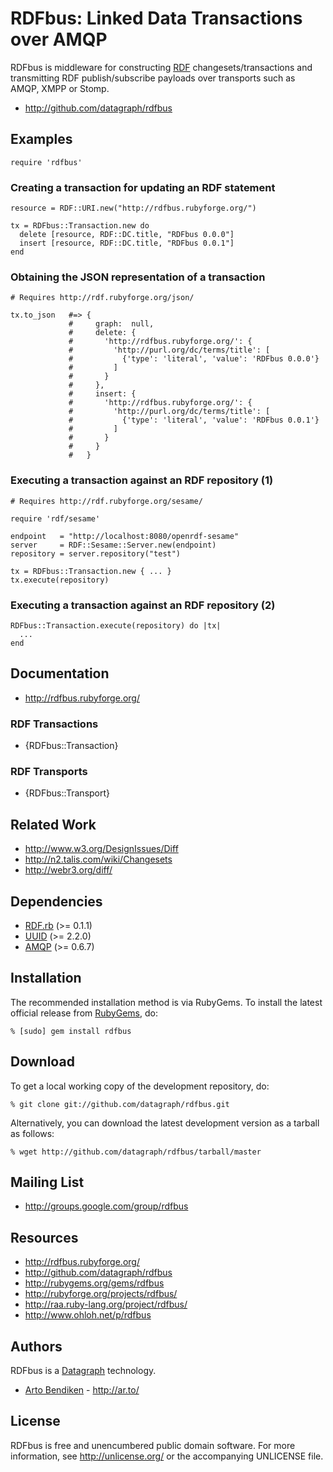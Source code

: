 RDFbus: Linked Data Transactions over AMQP
==========================================

RDFbus is middleware for constructing [RDF][] changesets/transactions and
transmitting RDF publish/subscribe payloads over transports such as AMQP,
XMPP or Stomp.

* <http://github.com/datagraph/rdfbus>

Examples
--------

    require 'rdfbus'

### Creating a transaction for updating an RDF statement

    resource = RDF::URI.new("http://rdfbus.rubyforge.org/")

    tx = RDFbus::Transaction.new do
      delete [resource, RDF::DC.title, "RDFbus 0.0.0"]
      insert [resource, RDF::DC.title, "RDFbus 0.0.1"]
    end

### Obtaining the JSON representation of a transaction

    # Requires http://rdf.rubyforge.org/json/

    tx.to_json   #=> {
                 #     graph:  null,
                 #     delete: {
                 #       'http://rdfbus.rubyforge.org/': {
                 #         'http://purl.org/dc/terms/title': [
                 #           {'type': 'literal', 'value': 'RDFbus 0.0.0'}
                 #         ]
                 #       }
                 #     },
                 #     insert: {
                 #       'http://rdfbus.rubyforge.org/': {
                 #         'http://purl.org/dc/terms/title': [
                 #           {'type': 'literal', 'value': 'RDFbus 0.0.1'}
                 #         ]
                 #       }
                 #     }
                 #   }

### Executing a transaction against an RDF repository (1)

    # Requires http://rdf.rubyforge.org/sesame/

    require 'rdf/sesame'

    endpoint   = "http://localhost:8080/openrdf-sesame"
    server     = RDF::Sesame::Server.new(endpoint)
    repository = server.repository("test")

    tx = RDFbus::Transaction.new { ... }
    tx.execute(repository)

### Executing a transaction against an RDF repository (2)

    RDFbus::Transaction.execute(repository) do |tx|
      ...
    end

Documentation
-------------

* <http://rdfbus.rubyforge.org/>

### RDF Transactions

* {RDFbus::Transaction}

### RDF Transports

* {RDFbus::Transport}

Related Work
------------

* <http://www.w3.org/DesignIssues/Diff>
* <http://n2.talis.com/wiki/Changesets>
* <http://webr3.org/diff/>

Dependencies
------------

* [RDF.rb](http://gemcutter.org/gems/rdf) (>= 0.1.1)
* [UUID](http://gemcutter.org/gems/uuid) (>= 2.2.0)
* [AMQP](http://gemcutter.org/gems/amqp) (>= 0.6.7)

Installation
------------

The recommended installation method is via RubyGems. To install the latest
official release from [RubyGems](http://rubygems.org/), do:

    % [sudo] gem install rdfbus

Download
--------

To get a local working copy of the development repository, do:

    % git clone git://github.com/datagraph/rdfbus.git

Alternatively, you can download the latest development version as a tarball
as follows:

    % wget http://github.com/datagraph/rdfbus/tarball/master

Mailing List
------------

* <http://groups.google.com/group/rdfbus>

Resources
---------

* <http://rdfbus.rubyforge.org/>
* <http://github.com/datagraph/rdfbus>
* <http://rubygems.org/gems/rdfbus>
* <http://rubyforge.org/projects/rdfbus/>
* <http://raa.ruby-lang.org/project/rdfbus/>
* <http://www.ohloh.net/p/rdfbus>

Authors
-------

RDFbus is a [Datagraph][] technology.

* [Arto Bendiken](mailto:arto.bendiken@gmail.com) - <http://ar.to/>

License
-------

RDFbus is free and unencumbered public domain software. For more
information, see <http://unlicense.org/> or the accompanying UNLICENSE file.

[Datagraph]:  http://datagraph.org/
[RDF]:        http://www.w3.org/RDF/
